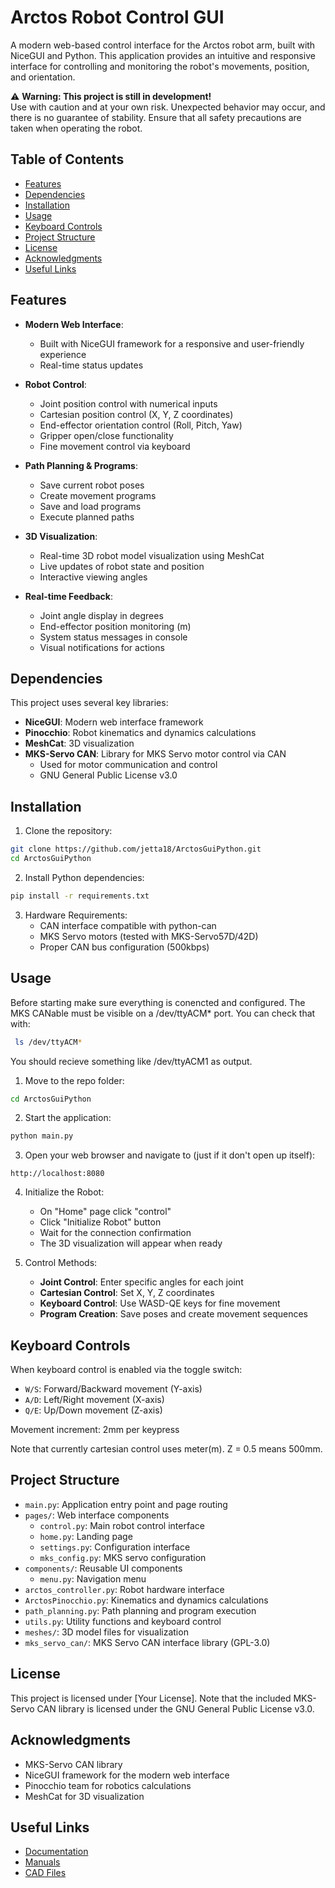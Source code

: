 # Arctos Robot Control GUI

A modern web-based control interface for the Arctos robot arm, built with NiceGUI and Python. This application provides an intuitive and responsive interface for controlling and monitoring the robot's movements, position, and orientation.


⚠ **Warning: This project is still in development!**  
Use with caution and at your own risk. Unexpected behavior may occur, and there is no guarantee of stability. Ensure that all safety precautions are taken when operating the robot.



## Table of Contents
- [Features](#features)
- [Dependencies](#dependencies)
- [Installation](#installation)
- [Usage](#usage)
- [Keyboard Controls](#keyboard-controls)
- [Project Structure](#project-structure)
- [License](#license)
- [Acknowledgments](#acknowledgments)
- [Useful Links](#useful-links)



## Features

- **Modern Web Interface**: 
  - Built with NiceGUI framework for a responsive and user-friendly experience
  - Real-time status updates

- **Robot Control**:
  - Joint position control with numerical inputs
  - Cartesian position control (X, Y, Z coordinates)
  - End-effector orientation control (Roll, Pitch, Yaw)
  - Gripper open/close functionality
  - Fine movement control via keyboard

- **Path Planning & Programs**:
  - Save current robot poses
  - Create movement programs
  - Save and load programs
  - Execute planned paths

- **3D Visualization**:
  - Real-time 3D robot model visualization using MeshCat
  - Live updates of robot state and position
  - Interactive viewing angles

- **Real-time Feedback**:
  - Joint angle display in degrees
  - End-effector position monitoring (m)
  - System status messages in console
  - Visual notifications for actions

## Dependencies

This project uses several key libraries:

- **NiceGUI**: Modern web interface framework
- **Pinocchio**: Robot kinematics and dynamics calculations
- **MeshCat**: 3D visualization
- **MKS-Servo CAN**: Library for MKS Servo motor control via CAN
  - Used for motor communication and control
  - GNU General Public License v3.0

## Installation

1. Clone the repository:
```bash
git clone https://github.com/jetta18/ArctosGuiPython.git
cd ArctosGuiPython
```

2. Install Python dependencies:
```bash
pip install -r requirements.txt
```

3. Hardware Requirements:
   - CAN interface compatible with python-can
   - MKS Servo motors (tested with MKS-Servo57D/42D)
   - Proper CAN bus configuration (500kbps)

## Usage
Before starting make sure everything is conencted and configured. The MKS CANable must be visible on a /dev/ttyACM* port.
You can check that with:
```bash
 ls /dev/ttyACM*
```
You should recieve something like /dev/ttyACM1 as output.

1. Move to the repo folder:
```bash
cd ArctosGuiPython
```

2. Start the application:
```bash
python main.py
```

3. Open your web browser and navigate to (just if it don't open up itself):
```
http://localhost:8080
```

4. Initialize the Robot:
   - On "Home" page click "control"
   - Click "Initialize Robot" button
   - Wait for the connection confirmation
   - The 3D visualization will appear when ready

5. Control Methods:
   - **Joint Control**: Enter specific angles for each joint
   - **Cartesian Control**: Set X, Y, Z coordinates
   - **Keyboard Control**: Use WASD-QE keys for fine movement
   - **Program Creation**: Save poses and create movement sequences

## Keyboard Controls

When keyboard control is enabled via the toggle switch:
- `W/S`: Forward/Backward movement (Y-axis)
- `A/D`: Left/Right movement (X-axis)
- `Q/E`: Up/Down movement (Z-axis)

Movement increment: 2mm per keypress

Note that currently cartesian control uses meter(m). Z = 0.5 means 500mm.

## Project Structure

- `main.py`: Application entry point and page routing
- `pages/`: Web interface components
  - `control.py`: Main robot control interface
  - `home.py`: Landing page
  - `settings.py`: Configuration interface
  - `mks_config.py`: MKS servo configuration
- `components/`: Reusable UI components
  - `menu.py`: Navigation menu
- `arctos_controller.py`: Robot hardware interface
- `ArctosPinocchio.py`: Kinematics and dynamics calculations
- `path_planning.py`: Path planning and program execution
- `utils.py`: Utility functions and keyboard control
- `meshes/`: 3D model files for visualization
- `mks_servo_can/`: MKS Servo CAN interface library (GPL-3.0)


## License

This project is licensed under [Your License]. Note that the included MKS-Servo CAN library is licensed under the GNU General Public License v3.0.

## Acknowledgments

- MKS-Servo CAN library
- NiceGUI framework for the modern web interface
- Pinocchio team for robotics calculations
- MeshCat for 3D visualization

## Useful Links

- [Documentation](https://arctosrobotics.com/docs/)
- [Manuals](https://arctosrobotics.com/#Assembly)
- [CAD Files](https://arctosrobotics.com/#Assembly)